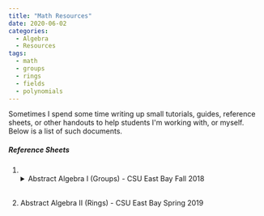 ```yaml
---
title: "Math Resources"
date: 2020-06-02
categories:
  - Algebra
  - Resources
tags:
  - math
  - groups
  - rings
  - fields
  - polynomials
---
```


Sometimes I spend some time writing up small tutorials, guides, reference sheets, or other handouts to help students I'm working with, or myself. Below is a list of such documents.

##### Reference Sheets

1.  <br />
    <details markdown="1">
      <summary>Abstract Algebra I (Groups) - CSU East Bay Fall 2018 </summary>
        <object data="{{ site.url }}{{ site.baseurl }}/assets/pdfs/Algebra_I_Reference_Sheet.pdf" width="1500" height="1000" type="application/pdf"></object>
    </details>  
    <br />
    
2. Abstract Algebra II (Rings) - CSU East Bay Spring 2019
    <object data="{{ site.url }}{{ site.baseurl }}/assets/pdfs/Algebra_II_Reference_Sheet.pdf" width="1500" height="1000" type="application/pdf"></object>

